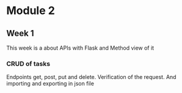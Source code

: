 # Module 2

## Week 1

This week is a about APIs with Flask and Method view of it

### CRUD of tasks
Endpoints get, post, put and delete. Verification of the request. And importing and exporting in json file